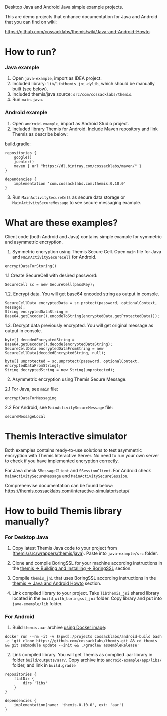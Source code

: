 Desktop Java and Android Java simple example projects.

This are demo projects that enhance documentation for Java and Android that you can find on wiki:

https://github.com/cossacklabs/themis/wiki/Java-and-Android-Howto


# How to run?

### Java example

1. Open `java-example`, import as IDEA project.
2. Included library: `lib/libthemis_jni.dylib`, which should be manually built (see below).
3. Included themis/java source: `src/com/cossacklabs/themis`.
4. Run `main.java`.

### Android example

1. Open `android-example`, import as Android Studio project.
2. Included library Themis for Android. Include Maven repository and link Themis as describe below:

build.gradle:
```    
repositories {
    google()
    jcenter()
    maven { url "https://dl.bintray.com/cossacklabs/maven/" }
}

dependencies {
    implementation 'com.cossacklabs.com:themis:0.10.0'
}
```

3. Run `MainActivitySecureCell` as secure data storage or `MainActivitySecureMessage` to see secure messaging example.



# What are these examples?

Client code (both Android and Java) contains simple example for symmetric and asymmetric encryption.

1. Symmetric encryption using Themis Secure Cell. Open `main` file for Java and `MainActivitySecureCell` for Android.

```
encryptDataForStoring()
```

1.1 Create SecureCell with desired password:
 
```
SecureCell sc = new SecureCell(passKey);
```

1.2. Encrypt data. You will get base64 encoded string as output in console.

```
SecureCellData encryptedData = sc.protect(password, optionalContext, message);
String encryptedDataString = Base64.getEncoder().encodeToString(encryptedData.getProtectedData());
```

1.3. Decrypt data previously encrypted. You will get original message as output in console.

```
byte[] decodedEncryptedString = Base64.getDecoder().decode(encryptedDataString);
SecureCellData encryptedDataFromString = new SecureCellData(decodedEncryptedString, null);

byte[] unprotected = sc.unprotect(password, optionalContext, encryptedDataFromString);
String decryptedString = new String(unprotected);
```

2. Asymmetric encryption using Themis Secure Message.

2.1 For Java, see `main` file:

```
encryptDataForMessaging
```

2.2 For Android, see `MainActivitySecureMessage` file:

```
secureMessageLocal
```


# Themis Interactive simulator

Both examples contains ready-to-use solutions to test asymmetric encryption with Themis Interactive Server. No need to run your own server to check if you have implemented encryption correctly.

For Java check `SMessageClient` and `SSessionClient`. For Android check `MainActivitySecureMessage` and `MainActivitySecureSession`.

Comprehenvise documentation can be found below: https://themis.cossacklabs.com/interactive-simulator/setup/


# How to build Themis library manually?

### For Desktop Java

1. Copy latest Themis Java code to your project from ([themis/src/wrappers/themis/java](https://github.com/cossacklabs/themis/tree/master/src/wrappers/themis/java/com/cossacklabs/themis)). Paste into `java-example/src` folder.

2. Clone and compile BoringSSL for your machine according instructions in the [themis -> Building and Installing -> BoringSSL](https://github.com/cossacklabs/themis/wiki/Building-and-installing#boringssl) section. 

3. Compile `themis_jni` that uses BoringSSL according instructions in the [themis -> Java and Android Howto](https://github.com/cossacklabs/themis/wiki/Java-and-Android-Howto#building-themis-for-java) section.

4. Link compiled library to your project. Take `libthemis_jni` shared library located in the `build_with_boringssl_jni` folder. Copy library and put into `java-example/lib` folder.


### For Android

1. Build `themis.aar` archive [using Docker image](https://github.com/cossacklabs/themis/wiki/Java-and-Android-Howto):

```
docker run --rm -it -v $(pwd):/projects cossacklabs/android-build bash -c 'git clone https://github.com/cossacklabs/themis.git && cd themis && git submodule update --init && ./gradlew assembleRelease'
```

2. Link compiled library. You will get Themis as complied .aar library in folder `build/outputs/aar/`. Copy archive into `android-example/app/libs/` folder, and link in `build.gradle`

```
repositories {
	flatDir {
		dirs 'libs'
	}
}

dependencies {
	implementation(name: 'themis-0.10.0', ext: 'aar')
}
```
